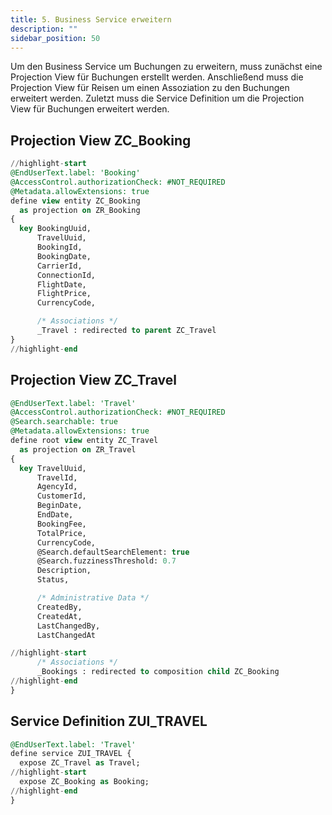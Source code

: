 ```yaml
---
title: 5. Business Service erweitern
description: ""
sidebar_position: 50
---
```


Um den Business Service um Buchungen zu erweitern, muss zunächst eine Projection View für Buchungen erstellt werden. Anschließend muss die Projection View für Reisen um einen Assoziation zu den Buchungen erweitert werden. Zuletzt muss die Service Definition um die Projection View für Buchungen erweitert werden.

## Projection View ZC_Booking

```sql
//highlight-start
@EndUserText.label: 'Booking'
@AccessControl.authorizationCheck: #NOT_REQUIRED
@Metadata.allowExtensions: true
define view entity ZC_Booking
  as projection on ZR_Booking
{
  key BookingUuid,
      TravelUuid,
      BookingId,
      BookingDate,
      CarrierId,
      ConnectionId,
      FlightDate,
      FlightPrice,
      CurrencyCode,

      /* Associations */
      _Travel : redirected to parent ZC_Travel
}
//highlight-end
```

## Projection View ZC_Travel

```sql
@EndUserText.label: 'Travel'
@AccessControl.authorizationCheck: #NOT_REQUIRED
@Search.searchable: true
@Metadata.allowExtensions: true
define root view entity ZC_Travel
  as projection on ZR_Travel
{
  key TravelUuid,
      TravelId,
      AgencyId,
      CustomerId,
      BeginDate,
      EndDate,
      BookingFee,
      TotalPrice,
      CurrencyCode,
      @Search.defaultSearchElement: true
      @Search.fuzzinessThreshold: 0.7
      Description,
      Status,

      /* Administrative Data */
      CreatedBy,
      CreatedAt,
      LastChangedBy,
      LastChangedAt

//highlight-start
      /* Associations */
      _Bookings : redirected to composition child ZC_Booking
//highlight-end
}
```

## Service Definition ZUI_TRAVEL

```sql
@EndUserText.label: 'Travel'
define service ZUI_TRAVEL {
  expose ZC_Travel as Travel;
//highlight-start
  expose ZC_Booking as Booking;
//highlight-end
}
```
